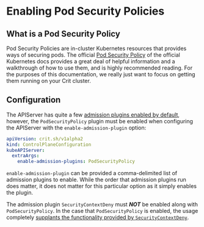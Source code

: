 # Enabling Pod Security Policies

## What is a Pod Security Policy

Pod Security Policies are in-cluster Kubernetes resources that provides ways of securing pods. The official [Pod Security Policy](https://kubernetes.io/docs/concepts/policy/pod-security-policy/) of the official Kubernetes docs provides a great deal of helpful information and a walkthrough of how to use them, and is highly recommended reading. For the purposes of this documentation, we really just want to focus on getting them running on your Crit cluster.

## Configuration

The APIServer has quite a few [admission plugins enabled by default](https://kubernetes.io/docs/reference/access-authn-authz/admission-controllers/#which-plugins-are-enabled-by-default), however, the `PodSecurityPolicy` plugin must be enabled when configuring the APIServer with the `enable-admission-plugin` option:

```yaml
apiVersion: crit.sh/v1alpha2
kind: ControlPlaneConfiguration
kubeAPIServer:
  extraArgs:
    enable-admission-plugins: PodSecurityPolicy
```

`enable-admission-plugin` can be provided a comma-delimited list of admission plugins to enable. While the order that admission plugins run does matter, it does not matter for this particular option as it simply enables the plugin.

The admission plugin `SecurityContextDeny` must _**NOT**_ be enabled along with `PodSecurityPolicy`. In the case that `PodSecurityPolicy` is enabled, the usage completely [supplants the functionality provided by `SecurityContextDeny`](https://github.com/kubernetes/kubernetes/issues/53797#issuecomment-336153103).
